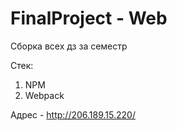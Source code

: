 # FinalProject - Web

Сборка всех дз за семестр

Стек:
1. NPM
2. Webpack

Адрес - http://206.189.15.220/
